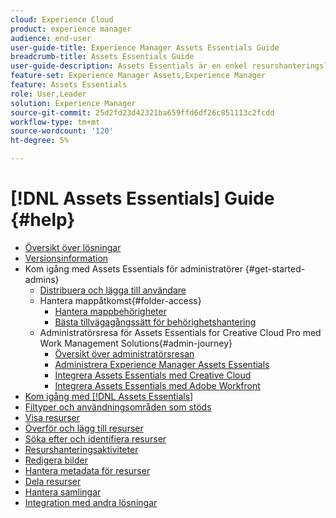 ```yaml
---
cloud: Experience Cloud
product: experience manager
audience: end-user
user-guide-title: Experience Manager Assets Essentials Guide
breadcrumb-title: Assets Essentials Guide
user-guide-description: Assets Essentials är en enkel resurshanteringslösning som fungerar inifrån andra Experience Cloud-program.
feature-set: Experience Manager Assets,Experience Manager
feature: Assets Essentials
role: User,Leader
solution: Experience Manager
source-git-commit: 25d2fd23d42321ba659ffd6df26c851113c2fcdd
workflow-type: tm+mt
source-wordcount: '120'
ht-degree: 5%

---
```



# [!DNL Assets Essentials] Guide {#help}

+ [Översikt över lösningar](introduction.md)
+ [Versionsinformation](release-notes.md)
+ Kom igång med Assets Essentials för administratörer {#get-started-admins}
   + [Distribuera och lägga till användare](deploy-administer.md)
   + Hantera mappåtkomst{#folder-access}
      + [Hantera mappbehörigheter](manage-permissions.md)
      + [Bästa tillvägagångssätt för behörighetshantering](permission-management-best-practices.md)
   + Administratörsresa för Assets Essentials for Creative Cloud Pro med Work Management Solutions{#admin-journey}
      + [Översikt över administratörsresan](assets-essentials-cc-pro-work-management-admin-journey.md)
      + [Administrera Experience Manager Assets Essentials](adminster-aem-assets-essentials.md)
      + [Integrera Assets Essentials med Creative Cloud](integrate-assets-essentials-creative-cloud.md)
      + [Integrera Assets Essentials med Adobe Workfront](integrate-assets-essentials-workfront.md)
+ [Kom igång med [!DNL Assets Essentials]](get-started.md)
+ [Filtyper och användningsområden som stöds](supported-file-formats.md)
+ [Visa resurser](navigate-view.md)
+ [Överför och lägg till resurser](add-delete.md)
+ [Söka efter och identifiera resurser](search.md)
+ [Resurshanteringsaktiviteter](manage-organize.md)
+ [Redigera bilder](edit-images.md)
+ [Hantera metadata för resurser](metadata.md)
+ [Dela resurser](share-links-for-assets.md)
+ [Hantera samlingar](manage-collections.md)
+ [Integration med andra lösningar](integration.md)
